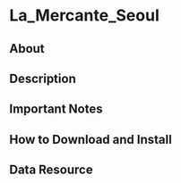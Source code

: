# La_Mercante_Seoul

## About

## Description

## Important Notes

## How to Download and Install

## Data Resource















